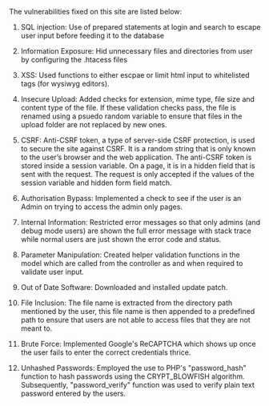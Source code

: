 The vulnerabilities fixed on this site are listed below:

1) SQL injection: Use of prepared statements at login and search to escape user input before feeding it to the database

2) Information Exposure: Hid unnecessary files and directories from user by configuring the .htacess files

3) XSS: Used functions to either escpae or limit html input to whitelisted tags (for wysiwyg editors).

4) Insecure Upload: Added checks for extension, mime type, file size and content type of the file. If these validation checks pass, the file is renamed using a psuedo random variable to ensure that files in the upload folder are not replaced by new ones.

5) CSRF: Anti-CSRF token, a type of server-side CSRF protection, is used to secure the site against CSRF. It is a random string that is only known to the user’s browser and the web application. The anti-CSRF token is stored inside a session variable. On a page, it is in a hidden field that is sent with the request. The request is only accepted if the values of the session variable and hidden form field match.

6) Authorisation Bypass: Implemented a check to see if the user is an Admin on trying to access the admin only pages.

7) Internal Information: Restricted error messages so that only admins (and debug mode users) are shown the full error message with stack trace while normal users are just shown the error code and status.

8) Parameter Manipulation: Created helper validation functions in the model which are called from the controller as and when required to validate user input.

9) Out of Date Software: Downloaded and installed update patch.

10) File Inclusion: The file name is extracted from the directory path mentioned by the user, this file name is then appended to a predefined path to ensure that users are not able to access files that they are not meant to.

11) Brute Force: Implemented Google's ReCAPTCHA which shows up once the user fails to enter the correct credentials thrice.

12) Unhashed Passwords: Employed the use to PHP's "password_hash" function to hash passwords using the CRYPT_BLOWFISH algorithm. Subsequently, "password_verify" function was used to verify plain text password entered by the users.
